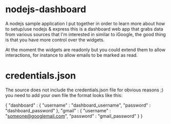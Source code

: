 nodejs-dashboard
================

A nodejs sample application I put together in order to learn more about how to setup/use nodejs & express
this is a dashboard web app that grabs data from various sources that I'm interested in similar to iGoogle,
the good thing is that you have more control over the widgets.

At the moment the widgets are readonly but you could extend them to allow interactions, for instance to allow
emails to be marked as read.

credentials.json
================

The source does not include the credentials.json file for obvious reasons ;) you need to add your own file the format
looks like this:

{
    "dashboard" : {
        "username" : "dashboard_username",
        "password" : "dashboard_password"
    },
    "gmail" : {
        "username" : "someone@googlemail.com",
        "password" : "gmail_password"
    }
}
